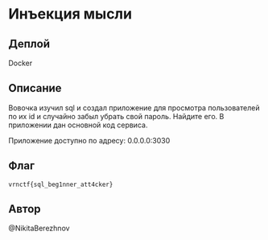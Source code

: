 # Инъекция мысли

## Деплой

Docker

## Описание

Вовочка изучил sql и создал приложение для просмотра пользователей по их id и случайно забыл убрать свой пароль.  Найдите его. В приложении дан основной код сервиса.

Приложение доступно по адресу: 0.0.0.0:3030

## Флаг
`vrnctf{sql_beg1nner_att4cker}`

## Автор
@NikitaBerezhnov
